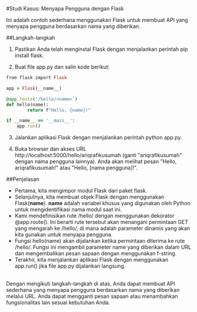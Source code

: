 #Studi Kasus: Menyapa Pengguna dengan Flask

Ini adalah contoh sederhana menggunakan Flask untuk membuat API yang menyapa pengguna berdasarkan nama yang diberikan.

##Langkah-langkah

1. Pastikan Anda telah menginstal Flask dengan menjalankan perintah pip install flask.

2. Buat file app.py dan salin kode berikut:

```ruby
from flask import Flask

app = Flask(__name__)

@app.route('/hello/<name>')
def hello(name):
        return f"Hello, {name}!"

if __name__ == '__main__':
    app.run()
```

3. Jalankan aplikasi Flask dengan menjalankan perintah python app.py.

4. Buka browser dan akses URL http://localhost:5000/hello/ariqrafikusumah (ganti "ariqrafikusumah" dengan nama pengguna lainnya). Anda akan melihat pesan "Hello, ariqrafikusumah!" atau "Hello, [nama pengguna]!".

##Penjelasan
- Pertama, kita mengimpor modul Flask dari paket flask.
- Selanjutnya, kita membuat objek Flask dengan menggunakan Flask(__name__). __name__ adalah variabel khusus yang digunakan oleh Python untuk mengidentifikasi nama modul saat ini.
- Kami mendefinisikan rute /hello/<name> dengan menggunakan dekorator @app.route(). Ini berarti rute tersebut akan menangani permintaan GET yang mengarah ke /hello/<name>, di mana <name> adalah parameter dinamis yang akan kita gunakan untuk menyapa pengguna.
- Fungsi hello(name) akan dijalankan ketika permintaan diterima ke rute /hello/<name>. Fungsi ini mengambil parameter name yang diberikan dalam URL dan mengembalikan pesan sapaan dengan menggunakan f-string.
- Terakhir, kita menjalankan aplikasi Flask dengan menggunakan app.run() jika file app.py dijalankan langsung.
<br />
Dengan mengikuti langkah-langkah di atas, Anda dapat membuat API sederhana yang menyapa pengguna berdasarkan nama yang diberikan melalui URL. Anda dapat mengganti pesan sapaan atau menambahkan fungsionalitas lain sesuai kebutuhan Anda.